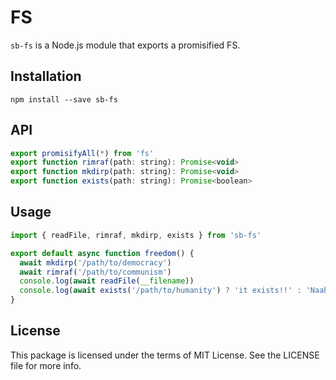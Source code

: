 # FS

`sb-fs` is a Node.js module that exports a promisified FS.

## Installation

```
npm install --save sb-fs
```

## API

```js
export promisifyAll(*) from 'fs'
export function rimraf(path: string): Promise<void>
export function mkdirp(path: string): Promise<void>
export function exists(path: string): Promise<boolean>
```

## Usage

```js
import { readFile, rimraf, mkdirp, exists } from 'sb-fs'

export default async function freedom() {
  await mkdirp('/path/to/democracy')
  await rimraf('/path/to/communism')
  console.log(await readFile(__filename))
  console.log(await exists('/path/to/humanity') ? 'it exists!!' : 'Naah it doesnt exist' )
}
```

## License

This package is licensed under the terms of MIT License. See the LICENSE file for more info.
